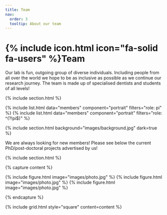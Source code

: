 ```yaml
---
title: Team
nav:
  order: 3
  tooltip: About our team
---
```


# {% include icon.html icon="fa-solid fa-users" %}Team

Our lab is fun, outgoing group of diverse individuals. Including people from all over the world we hope to be as inclusive as possible as we continue our research journey. The team is made up of specialised dentists and students of all levels!

{% include section.html %}

{% include list.html data="members" component="portrait" filters="role: pi" %}
{% include list.html data="members" component="portrait" filters="role: ^(?!pi$)" %}

{% include section.html background="images/background.jpg" dark=true %}

We are always looking for new members! Please see below the current PhD/post-doctoral projects advertised by us!

{% include section.html %}

{% capture content %}

{% include figure.html image="images/photo.jpg" %}
{% include figure.html image="images/photo.jpg" %}
{% include figure.html image="images/photo.jpg" %}

{% endcapture %}

{% include grid.html style="square" content=content %}
